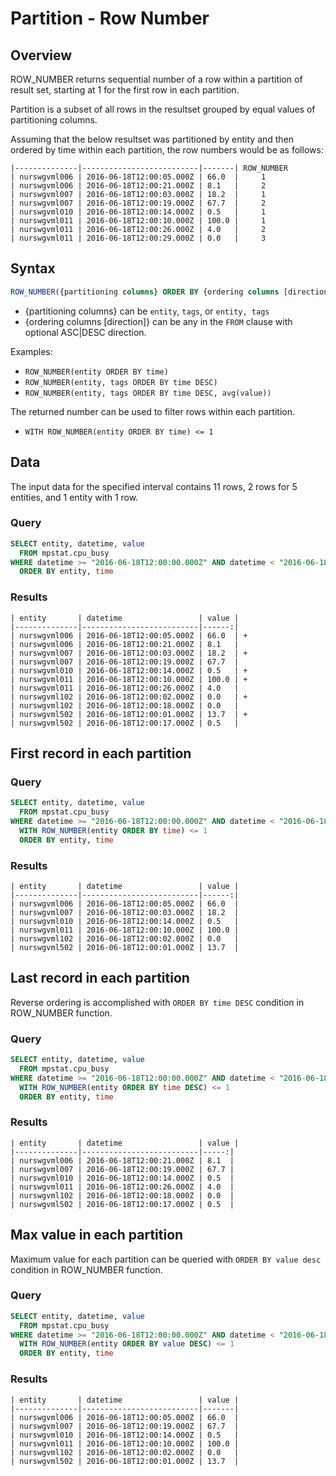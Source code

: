 # Partition - Row Number

## Overview

ROW_NUMBER returns sequential number of a row within a partition of result set, starting at 1 for the first row in each partition.

Partition is a subset of all rows in the resultset grouped by equal values of partitioning columns.

Assuming that the below resultset was partitioned by entity and then ordered by time within each partition, the row numbers would be as follows: 

```ls
|--------------|--------------------------|-------| ROW_NUMBER
| nurswgvml006 | 2016-06-18T12:00:05.000Z | 66.0  |     1
| nurswgvml006 | 2016-06-18T12:00:21.000Z | 8.1   |     2
| nurswgvml007 | 2016-06-18T12:00:03.000Z | 18.2  |     1
| nurswgvml007 | 2016-06-18T12:00:19.000Z | 67.7  |     2
| nurswgvml010 | 2016-06-18T12:00:14.000Z | 0.5   |     1
| nurswgvml011 | 2016-06-18T12:00:10.000Z | 100.0 |     1
| nurswgvml011 | 2016-06-18T12:00:26.000Z | 4.0   |     2
| nurswgvml011 | 2016-06-18T12:00:29.000Z | 0.0   |     3
```

## Syntax

```sql
ROW_NUMBER({partitioning columns} ORDER BY {ordering columns [direction]})
```

* {partitioning columns} can be `entity`, `tags`, or `entity, tags`
* {ordering columns [direction]} can be any in the `FROM` clause with optional ASC|DESC direction.

Examples:

* `ROW_NUMBER(entity ORDER BY time)`
* `ROW_NUMBER(entity, tags ORDER BY time DESC)`
* `ROW_NUMBER(entity, tags ORDER BY time DESC, avg(value))`
 
 The returned number can be used to filter rows within each partition.
 
 * `WITH ROW_NUMBER(entity ORDER BY time) <= 1`

## Data

The input data for the specified interval contains 11 rows, 2 rows for 5 entities, and 1 entity with 1 row.

### Query

```sql
SELECT entity, datetime, value
  FROM mpstat.cpu_busy
WHERE datetime >= "2016-06-18T12:00:00.000Z" AND datetime < "2016-06-18T12:00:30.000Z"
  ORDER BY entity, time
```

### Results

```ls
| entity       | datetime                 | value | 
|--------------|--------------------------|------:| 
| nurswgvml006 | 2016-06-18T12:00:05.000Z | 66.0  | +
| nurswgvml006 | 2016-06-18T12:00:21.000Z | 8.1   | 
| nurswgvml007 | 2016-06-18T12:00:03.000Z | 18.2  | +
| nurswgvml007 | 2016-06-18T12:00:19.000Z | 67.7  | 
| nurswgvml010 | 2016-06-18T12:00:14.000Z | 0.5   | +
| nurswgvml011 | 2016-06-18T12:00:10.000Z | 100.0 | +
| nurswgvml011 | 2016-06-18T12:00:26.000Z | 4.0   | 
| nurswgvml102 | 2016-06-18T12:00:02.000Z | 0.0   | +
| nurswgvml102 | 2016-06-18T12:00:18.000Z | 0.0   | 
| nurswgvml502 | 2016-06-18T12:00:01.000Z | 13.7  | +
| nurswgvml502 | 2016-06-18T12:00:17.000Z | 0.5   | 
```

## First record in each partition

### Query

```sql
SELECT entity, datetime, value
  FROM mpstat.cpu_busy
WHERE datetime >= "2016-06-18T12:00:00.000Z" AND datetime < "2016-06-18T12:00:30.000Z"
  WITH ROW_NUMBER(entity ORDER BY time) <= 1
  ORDER BY entity, time
```

### Results

```ls
| entity       | datetime                 | value | 
|--------------|--------------------------|------:| 
| nurswgvml006 | 2016-06-18T12:00:05.000Z | 66.0  | 
| nurswgvml007 | 2016-06-18T12:00:03.000Z | 18.2  | 
| nurswgvml010 | 2016-06-18T12:00:14.000Z | 0.5   | 
| nurswgvml011 | 2016-06-18T12:00:10.000Z | 100.0 | 
| nurswgvml102 | 2016-06-18T12:00:02.000Z | 0.0   | 
| nurswgvml502 | 2016-06-18T12:00:01.000Z | 13.7  | 
```

## Last record in each partition

Reverse ordering is accomplished with `ORDER BY time DESC` condition in ROW_NUMBER function.

### Query

```sql
SELECT entity, datetime, value
  FROM mpstat.cpu_busy
WHERE datetime >= "2016-06-18T12:00:00.000Z" AND datetime < "2016-06-18T12:00:30.000Z"
  WITH ROW_NUMBER(entity ORDER BY time DESC) <= 1
  ORDER BY entity, time
```

### Results

```ls
| entity       | datetime                 | value | 
|--------------|--------------------------|-----:| 
| nurswgvml006 | 2016-06-18T12:00:21.000Z | 8.1  | 
| nurswgvml007 | 2016-06-18T12:00:19.000Z | 67.7 | 
| nurswgvml010 | 2016-06-18T12:00:14.000Z | 0.5  | 
| nurswgvml011 | 2016-06-18T12:00:26.000Z | 4.0  | 
| nurswgvml102 | 2016-06-18T12:00:18.000Z | 0.0  | 
| nurswgvml502 | 2016-06-18T12:00:17.000Z | 0.5  | 
```

## Max value in each partition

Maximum value for each partition can be queried with `ORDER BY value desc` condition in ROW_NUMBER function.

### Query

```sql
SELECT entity, datetime, value
  FROM mpstat.cpu_busy
WHERE datetime >= "2016-06-18T12:00:00.000Z" AND datetime < "2016-06-18T12:00:30.000Z"
  WITH ROW_NUMBER(entity ORDER BY value DESC) <= 1
  ORDER BY entity, time
```

### Results

```ls
| entity       | datetime                 | value | 
|--------------|--------------------------|-------| 
| nurswgvml006 | 2016-06-18T12:00:05.000Z | 66.0  | 
| nurswgvml007 | 2016-06-18T12:00:19.000Z | 67.7  | 
| nurswgvml010 | 2016-06-18T12:00:14.000Z | 0.5   | 
| nurswgvml011 | 2016-06-18T12:00:10.000Z | 100.0 | 
| nurswgvml102 | 2016-06-18T12:00:02.000Z | 0.0   | 
| nurswgvml502 | 2016-06-18T12:00:01.000Z | 13.7  | 
```









